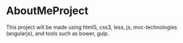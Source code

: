 # AboutMeProject
This project will be made using html5, css3, less, js, mvc-technologies (angularjs), and tools such as bower, gulp.
